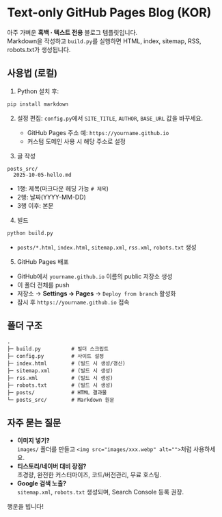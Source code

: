 # Text-only GitHub Pages Blog (KOR)

아주 가벼운 **흑백 · 텍스트 전용** 블로그 템플릿입니다.  
Markdown을 작성하고 `build.py`를 실행하면 HTML, index, sitemap, RSS, robots.txt가 생성됩니다.

## 사용법 (로컬)

1) Python 설치 후:
```bash
pip install markdown
```
2) 설정 편집: `config.py`에서 `SITE_TITLE`, `AUTHOR`, `BASE_URL` 값을 바꾸세요.  
   - GitHub Pages 주소 예: `https://yourname.github.io`
   - 커스텀 도메인 사용 시 해당 주소로 설정

3) 글 작성
```
posts_src/
  2025-10-05-hello.md
```
- 1행: 제목(마크다운 헤딩 가능 `# 제목`)
- 2행: 날짜(YYYY-MM-DD)
- 3행 이후: 본문

4) 빌드
```bash
python build.py
```
- `posts/*.html`, `index.html`, `sitemap.xml`, `rss.xml`, `robots.txt` 생성

5) GitHub Pages 배포
- GitHub에서 `yourname.github.io` 이름의 public 저장소 생성
- 이 폴더 전체를 push
- 저장소 → **Settings → Pages** → `Deploy from branch` 활성화
- 잠시 후 `https://yourname.github.io` 접속

## 폴더 구조
```
.
├─ build.py          # 빌더 스크립트
├─ config.py         # 사이트 설정
├─ index.html        # (빌드 시 생성/갱신)
├─ sitemap.xml       # (빌드 시 생성)
├─ rss.xml           # (빌드 시 생성)
├─ robots.txt        # (빌드 시 생성)
├─ posts/            # HTML 결과물
└─ posts_src/        # Markdown 원문
```

## 자주 묻는 질문
- **이미지 넣기?**  
  `images/` 폴더를 만들고 `<img src="images/xxx.webp" alt="">`처럼 사용하세요.
- **티스토리/네이버 대비 장점?**  
  초경량, 완전한 커스터마이즈, 코드/버전관리, 무료 호스팅.
- **Google 검색 노출?**  
  `sitemap.xml`, `robots.txt` 생성되며, Search Console 등록 권장.

행운을 빕니다!
